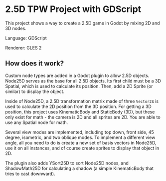 # 2.5D TPW Project with GDScript

This project shows a way to create a 2.5D game
in Godot by mixing 2D and 3D nodes.


Language: GDScript

Renderer: GLES 2



## How does it work?

Custom node types are added in a Godot plugin to allow 2.5D objects. Node25D serves as the base for all 2.5D objects. Its first child must be a 3D Spatial, which is used to calculate its position. Then, add a 2D Sprite (or similar) to display the object.

Inside of Node25D, a 2.5D transformation matrix made of three `Vector2`s is used to calculate the 2D position from the 3D position. For getting a 3D position, this project uses KinematicBody and StaticBody (3D), but these only exist for math - the camera is 2D and all sprites are 2D. You are able to use any Spatial node for math.

Several view modes are implemented, including top down, front side, 45 degree, isometric, and two oblique modes. To implement a different view angle, all you need to do is create a new set of basis vectors in Node25D, use it on all instances, and of course create sprites to display that object in 2D.

The plugin also adds YSort25D to sort Node25D nodes, and ShadowMath25D for calculating a shadow (a simple KinematicBody that tries to cast downward).

